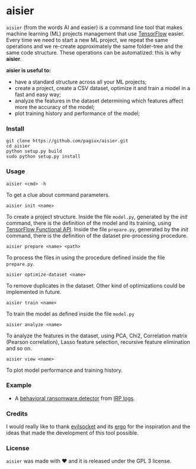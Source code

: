 # aisier
`aisier` (from the words AI and easier) is a command line tool that makes machine learning (ML) projects management that use [TensorFlow](https://www.tensorflow.org/) easier. Every time we need to start a new ML project, we repeat the same operations and we re-create approximately the same folder-tree and the same code structure. These operations can be automatized: this is why **aisier**.

**aisier is useful to:**
* have a standard structure across all your ML projects;
* create a project, create a CSV dataset, optimize it and train a model in a fast and easy way;
* analyze the features in the dataset determining which features affect more the accuracy of the model;
* plot training history and performance of the model;

### Install

    git clone https://github.com/pagiux/aisier.git
    cd aisier
    python setup.py build
    sudo python setup.py install
  
### Usage

    aisier <cmd> -h
To get a clue about command parameters.

    aisier init <name>
To create a <name> project structure. Inside the file `model.py`, generated by the _init_ command, there is the definition of the model and its training, using [TensorFlow Functional API](https://www.tensorflow.org/guide/keras/functional). Inside the file `prepare.py`, generated by the _init_ command, there is the definition of the dataset pre-processing procedure.

    aisier prepare <name> <path>
To process the files in <path> using the procedure defined inside the file `prepare.py`.
  
    aisier optimize-dataset <name>
To remove duplicates in the dataset. Other kind of optimizations could be implemented in future.

    aisier train <name>
To train the model as defined inside the file `model.py`

    aisier analyze <name>
To analyze the features in the dataset, using PCA, Chi2, Correlation matrix (Pearson correlation), Lasso feature selection, recursive feature elimination and so on.

    aisier view <name>
To plot model performance and training history.

### Example

- A [behavioral ransomware detector](https://github.com/pagiux/aisier-ransomware-detector) from [IRP logs](https://github.com/pagiux/IRPLogger).

### Credits

I would really like to thank [evilsocket](https://github.com/evilsocket) and its [ergo](https://github.com/evilsocket/ergo) for the inspiration and the ideas that made the development of this tool possible. 

### License

`aisier` was made with ♥ and it is released under the GPL 3 license.

